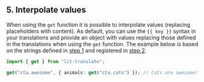 ## 5. Interpolate values

When using the `get` function it is possible to interpolate values (replacing placeholders with content). As default, you can use the `{{ key }}` syntax in your translations and provide an object with values replacing those defined in the translations when using the `get` function. The example below is based on the strings defined in [step 1](#-1-define-the-translations) and registered in [step 2](#-2-register-the-translate-config).

```typescript
import { get } from "lit-translate";

get("cta.awesome", { animals: get("cta.cats") }); // Cats are awesome!
```

